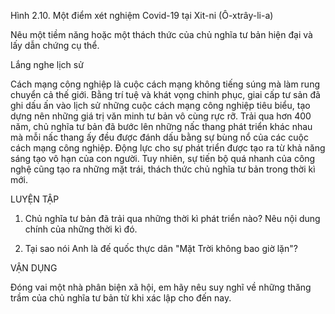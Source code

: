Hình 2.10. Một điểm xét nghiệm Covid-19 tại Xit-ni (Ô-xtrây-li-a)

Nêu một tiềm năng hoặc một thách thức của chủ nghĩa tư bản hiện đại và lấy dẫn chứng cụ thể.

Lắng nghe lịch sử

Cách mạng công nghiệp là cuộc cách mạng không tiếng súng mà làm rung chuyển cả thế giới. Bằng trí tuệ và khát vọng chinh phục, giai cấp tư sản đã ghi dấu ấn vào lịch sử những cuộc cách mạng công nghiệp tiêu biểu, tạo dựng nên những giá trị văn minh tư bản vô cùng rực rỡ. Trải qua hơn 400 năm, chủ nghĩa tư bản đã bước lên những nấc thang phát triển khác nhau mà mỗi nấc thang ấy đều được đánh dấu bằng sự bùng nổ của các cuộc cách mạng công nghiệp. Động lực cho sự phát triển được tạo ra từ khả năng sáng tạo vô hạn của con người. Tuy nhiên, sự tiến bộ quá nhanh của công nghệ cũng tạo ra những mặt trái, thách thức chủ nghĩa tư bản trong thời kì mới.

LUYỆN TẬP

1. Chủ nghĩa tư bản đã trải qua những thời kì phát triển nào? Nêu nội dung chính của những thời kì đó.

2. Tại sao nói Anh là đế quốc thực dân "Mặt Trời không bao giờ lặn"?

VẬN DỤNG

Đóng vai một nhà phân biện xã hội, em hãy nêu suy nghĩ về những thăng trầm của chủ nghĩa tư bản từ khi xác lập cho đến nay.